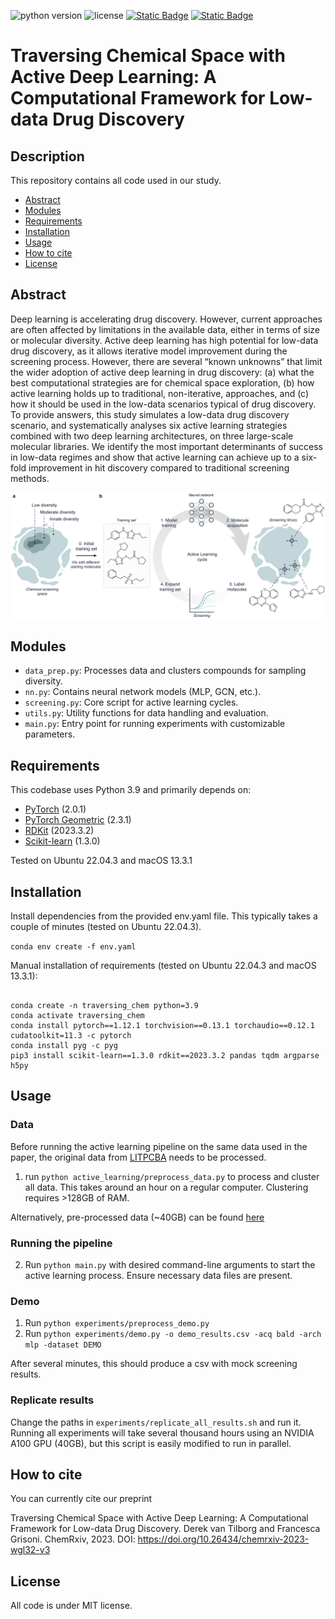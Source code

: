 

![python version](https://img.shields.io/badge/python-3.9_|_3.10_|_3.11-blue)
![license](https://img.shields.io/badge/license-MIT-orange)
[![Static Badge](https://img.shields.io/badge/ChemRxiv-10.26434/chemrxiv--2023--wgl32--v3-8A2BE2)](https://chemrxiv.org/engage/chemrxiv/article-details/65d8833ce9ebbb4db9098cb5)
[![Static Badge](https://img.shields.io/badge/Zenodo-10.5281/zenodo.10781477-54af7d)](https:///zenodo.org/records/10781477)


<h1 id="benchmark-study">Traversing Chemical Space with Active Deep Learning: A Computational Framework for Low-data Drug Discovery</h1>

 
## Description
This repository contains all code used in our study.

- [Abstract](#abstract)
- [Modules](#modules)
- [Requirements](#requirements)
- [Installation](#installation)
- [Usage](#usage)
- [How to cite](#cite)
- [License](#license)



<h2 id="abstract">Abstract</h2>

Deep learning is accelerating drug discovery. However, current approaches are often affected by limitations in the available data, either in terms of size or molecular diversity. Active deep learning has high potential for low-data drug discovery, as it allows iterative model improvement during the screening process. However, there are several “known unknowns” that limit the wider adoption of active deep learning in drug discovery: (a) what the best computational strategies are for chemical space exploration, (b) how active learning holds up to traditional, non-iterative, approaches, and (c) how it should be used in the low-data scenarios typical of drug discovery. To provide answers, this study simulates a low-data drug discovery scenario, and systematically analyses six active learning strategies combined with two deep learning architectures, on three large-scale molecular libraries. We identify the most important determinants of success in low-data regimes and show that active learning can achieve up to a six-fold improvement in hit discovery compared to traditional screening methods.

![Figure 1](figures/fig1.png)

<h2 id="modules">Modules</h2>

- `data_prep.py`: Processes data and clusters compounds for sampling diversity.
- `nn.py`: Contains neural network models (MLP, GCN, etc.).
- `screening.py`: Core script for active learning cycles.
- `utils.py`: Utility functions for data handling and evaluation.
- `main.py`: Entry point for running experiments with customizable parameters.

<h2 id="requirements">Requirements</h2>

This codebase uses Python 3.9 and primarily depends on:
- [PyTorch](https://pytorch.org/) (2.0.1)
- [PyTorch Geometric](https://pytorch-geometric.readthedocs.io/en/latest/) (2.3.1)
- [RDKit](https://www.rdkit.org/) (2023.3.2)
- [Scikit-learn](https://scikit-learn.org/) (1.3.0)

Tested on Ubuntu 22.04.3 and macOS 13.3.1

<h2 id="Installation">Installation</h2>
Install dependencies from the provided env.yaml file. This typically takes a couple of minutes (tested on Ubuntu 22.04.3).

```conda env create -f env.yaml```

Manual installation of requirements (tested on Ubuntu 22.04.3 and macOS 13.3.1):

```angular2html

conda create -n traversing_chem python=3.9
conda activate traversing_chem
conda install pytorch==1.12.1 torchvision==0.13.1 torchaudio==0.12.1 cudatoolkit=11.3 -c pytorch
conda install pyg -c pyg
pip3 install scikit-learn==1.3.0 rdkit==2023.3.2 pandas tqdm argparse h5py

```

<h2 id="usage">Usage</h2>

### Data 

Before running the active learning pipeline on the same data used in the paper, the original data from [LITPCBA](https://drugdesign.unistra.fr/LIT-PCBA/) needs to be processed.

1. run `python active_learning/preprocess_data.py` to process and cluster all data. This takes around an hour on a regular computer. Clustering requires >128GB of RAM.

Alternatively, pre-processed data (~40GB) can be found [here](https://zenodo.org/records/10781477)

### Running the pipeline
2. Run `python main.py` with desired command-line arguments to start the active learning process. Ensure necessary data files are present.

### Demo
1. Run `python experiments/preprocess_demo.py`
2. Run `python experiments/demo.py -o demo_results.csv -acq bald -arch mlp -dataset DEMO ` 

After several minutes, this should produce a csv with mock screening results.

### Replicate results
Change the paths in `experiments/replicate_all_results.sh` and run it. Running all experiments will take several thousand hours using an NVIDIA A100 GPU (40GB), but this script is easily modified to run in parallel.





<h2 id="cite">How to cite</h2>
You can currently cite our preprint

Traversing Chemical Space with Active Deep Learning: A Computational Framework for Low-data Drug Discovery. Derek van Tilborg and Francesca Grisoni.
ChemRxiv, 2023.
DOI: https://doi.org/10.26434/chemrxiv-2023-wgl32-v3


<h2 id="license">License</h2>

All code is under MIT license.

